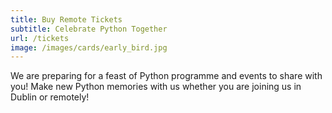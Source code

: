 ```yaml
---
title: Buy Remote Tickets
subtitle: Celebrate Python Together
url: /tickets
image: /images/cards/early_bird.jpg
---
```

We are preparing for a feast of Python programme and events to share with you! Make new Python memories with us whether you are joining us in Dublin or remotely!  

